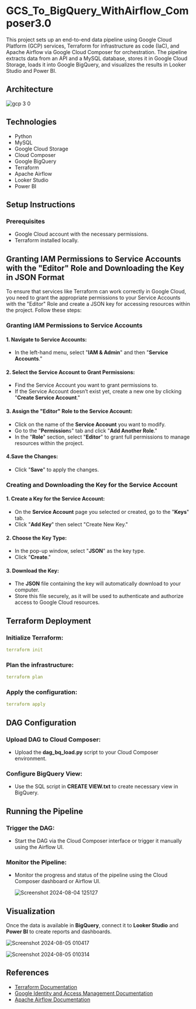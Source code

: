 # GCS_To_BigQuery_WithAirflow_Composer3.0
This project sets up an end-to-end data pipeline using Google Cloud Platform (GCP) services, Terraform for infrastructure as code (IaC), and Apache Airflow via Google Cloud Composer for orchestration. The pipeline extracts data from an API and a MySQL database, stores it in Google Cloud Storage, loads it into Google BigQuery, and visualizes the results in Looker Studio and Power BI.


## Architecture

![gcp 3 0](https://github.com/user-attachments/assets/5dddb18a-7de0-4d4d-997d-0fae8ed6e4a2)


## Technologies
- Python
- MySQL
- Google Cloud Storage
- Cloud Composer
- Google BigQuery
- Terraform
- Apache Airflow
- Looker Studio 
- Power BI


## Setup Instructions
### Prerequisites
- Google Cloud account with the necessary permissions.
- Terraform installed locally.


## Granting IAM Permissions to Service Accounts with the "Editor" Role and Downloading the Key in JSON Format
To ensure that services like Terraform can work correctly in Google Cloud, you need to grant the appropriate permissions to your Service Accounts with the "Editor" Role and create a JSON key for accessing resources within the project. Follow these steps:


### Granting IAM Permissions to Service Accounts

#### 1. Navigate to Service Accounts:
- In the left-hand menu, select "**IAM & Admin**" and then "**Service Accounts**."

#### 2. Select the Service Account to Grant Permissions:
- Find the Service Account you want to grant permissions to.
- If the Service Account doesn’t exist yet, create a new one by clicking "**Create Service Account**."

#### 3. Assign the "Editor" Role to the Service Account:
- Click on the name of the **Service Account** you want to modify.
- Go to the "**Permission**s" tab and click "**Add Another Role**."
- In the "**Role**" section, select "**Editor**" to grant full permissions to manage resources within the project.

#### 4.Save the Changes:
- Click "**Save**" to apply the changes.


### Creating and Downloading the Key for the Service Account

#### 1. Create a Key for the Service Account:
- On the **Service Account** page you selected or created, go to the "**Keys**" tab.
- Click "**Add Key**" then select "Create New Key."

#### 2. Choose the Key Type:
- In the pop-up window, select "**JSON**" as the key type.
- Click "**Create**."

#### 3. Download the Key:
- The **JSON** file containing the key will automatically download to your computer.
- Store this file securely, as it will be used to authenticate and authorize access to Google Cloud resources.


## Terraform Deployment
### Initialize Terraform:

```yaml
terraform init
```

### Plan the infrastructure:

```yaml
terraform plan
```
### Apply the configuration:

```yaml
terraform apply
```


## DAG Configuration
### Upload DAG to Cloud Composer:
- Upload the **dag_bq_load.py** script to your Cloud Composer environment.

### Configure BigQuery View:
- Use the SQL script in **CREATE VIEW.txt** to create necessary view in BigQuery.


## Running the Pipeline
### Trigger the DAG:
- Start the DAG via the Cloud Composer interface or trigger it manually using the Airflow UI.

### Monitor the Pipeline:
- Monitor the progress and status of the pipeline using the Cloud Composer dashboard or Airflow UI.

  ![Screenshot 2024-08-04 125127](https://github.com/user-attachments/assets/3b9aecd0-c182-41b2-ab96-21b81702cf68)



## Visualization
Once the data is available in **BigQuery**, connect it to **Looker Studio** and **Power BI** to create reports and dashboards.

![Screenshot 2024-08-05 010417](https://github.com/user-attachments/assets/7db93d88-5434-418c-a0e2-ed686d5b3b34)

![Screenshot 2024-08-05 010314](https://github.com/user-attachments/assets/0aa4c83e-5d2e-4dfb-9de4-bb2f7a5759c7)


## References
- [Terraform Documentation](https://developer.hashicorp.com/terraform/docs)
- [Google Identity and Access Management Documentation](https://cloud.google.com/iam/docs)
- [Apache Airflow Documentation](https://airflow.apache.org/docs/)
